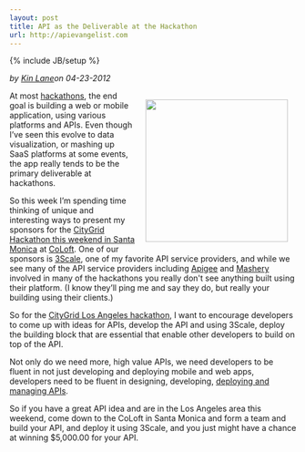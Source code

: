 ```yaml
---
layout: post
title: API as the Deliverable at the Hackathon
url: http://apievangelist.com
---
```

{% include JB/setup %}<p><i><span class="small">by</span> <a href="https://plus.google.com/106460238807821851374" rel="author">Kin Lane</a><span class="small">on</span> <span class="post-date">04-23-2012</span></i></p><p><a title="deploying and managing APIs" href="http://www.3scale.net"><img style="padding: 15px;" src="http://kinlane-productions.s3.amazonaws.com/api-evangelist-site/serviceproviders/3scale-logo.jpg" alt="" width="250" align="right" /></a></p>
<p>At most <a title="Hackathons" href="/events/">hackathons</a>, the end goal is building a web or mobile application, using various platforms and APIs.  Even though I&rsquo;ve seen this evolve to data visualization, or mashing up SaaS platforms at some events, the app really tends to be the primary deliverable at hackathons.</p>
<p>So this week I&rsquo;m spending time thinking of unique and interesting ways to present my sponsors for the <a title="CityGrid hackathon this weekend in Santa Monica" href="http://citygridhackathonla.eventbrite.com/">CityGrid Hackathon this weekend in Santa Monica</a> at <a title="CoLoft" href="http://www.coloft.com/">CoLoft</a>.  One of our sponsors is <a title="3Scale API Service Provider" href="/serviceproviders/3scale.php">3Scale</a>, one of my favorite API service providers, and while we see many of the API service providers including <a title="Apigee" href="/serviceproviders/apigee.php">Apigee</a> and <a title="Mashery" href="/serviceproviders/mashery.php">Mashery</a> involved in many of the hackathons you really don't see anything built using their platform. (I know they&rsquo;ll ping me and say they do, but really your building using their clients.)</p>
<p>So for the <a title="CityGrid Los Angeles Hackathon" href="http://citygridhackathonla.eventbrite.com/">CityGrid Los Angeles hackathon</a>, I want to encourage developers to come up with ideas for APIs, develop the API and using 3Scale, deploy the building block that are essential that enable other developers to build on top of the API.</p>
<p>Not only do we need more, high value APIs, we need developers to be fluent in not just developing and deploying mobile and web apps, developers need to be fluent in designing, developing, <a title="deploying and managing APIs" href="http://www.3scale.net">deploying and managing APIs</a>.</p>
<p>So if you have a great API idea and are in the Los Angeles area this weekend, come down to the CoLoft in Santa Monica and form a team and build your API, and deploy it using 3Scale, and you just might have a chance at winning $5,000.00 for your API.</p>